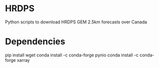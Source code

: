 # HRDPS
Python scripts to download HRDPS GEM 2.5km forecasts over Canada

# Dependencies
pip install wget
conda install -c conda-forge pynio
conda install -c conda-forge xarray
